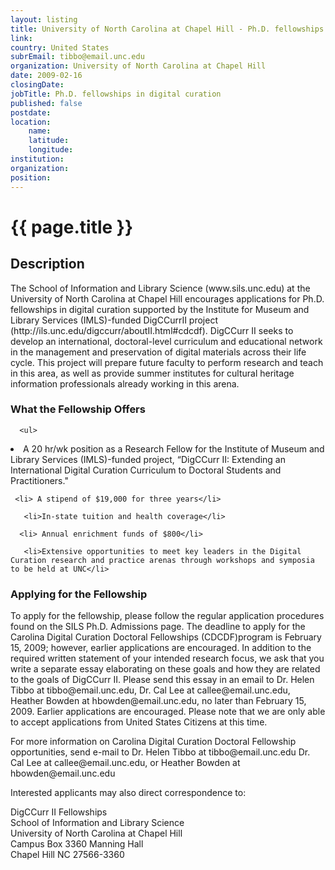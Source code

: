 ```yaml
---
layout: listing
title: University of North Carolina at Chapel Hill - Ph.D. fellowships in digital curation
link:
country: United States
subrEmail: tibbo@email.unc.edu
organization: University of North Carolina at Chapel Hill 
date: 2009-02-16
closingDate: 
jobTitle: Ph.D. fellowships in digital curation
published: false
postdate:
location:
    name: 
    latitude: 
    longitude: 
institution: 
organization: 
position: 
--- 
```



# {{ page.title }}

## Description








<p>The School of Information and Library Science (www.sils.unc.edu) at the University of North Carolina at Chapel Hill encourages applications for Ph.D. fellowships in digital curation supported by the Institute for Museum and Library Services (IMLS)-funded DigCCurrII project (http://ils.unc.edu/digccurr/aboutII.html#cdcdf).
DigCCurr II seeks to develop an international, doctoral-level curriculum and educational network in the management and
preservation of digital materials across their life cycle. This
project will prepare future faculty to perform research and teach in this area, as well as provide summer institutes for cultural heritage information professionals already working in this arena.</p>


<h3>What the Fellowship Offers</h3>

      <ul>
<li>A 20 hr/wk position as a Research Fellow for the Institute of Museum and Library Services (IMLS)-funded project, “DigCCurr II: Extending an International Digital Curation Curriculum to Doctoral Students and Practitioners."</li>

     <li> A stipend of $19,000 for three years</li>

       <li>In-state tuition and health coverage</li>

      <li> Annual enrichment funds of $800</li>

       <li>Extensive opportunities to meet key leaders in the Digital Curation research and practice arenas through workshops and symposia to be held at UNC</li>
</ul>

<h3>Applying for the Fellowship</h3>

<p>To apply for the fellowship, please follow the regular application procedures found on the SILS Ph.D. Admissions page. The deadline to apply for the Carolina Digital Curation Doctoral Fellowships (CDCDF)program is February 15, 2009; however, earlier applications are encouraged. In addition to the required written statement of your intended research focus, we ask that you write a separate essay elaborating on these goals and how they are related to the goals of DigCCurr II. Please send this essay in an email to Dr. Helen Tibbo at tibbo@email.unc.edu, Dr. Cal Lee at callee@email.unc.edu, Heather Bowden at hbowden@email.unc.edu, no later than February 15, 2009. Earlier applications are encouraged. Please note that we are only able to accept applications from United States Citizens at this time.
</p>
<p>For more information on Carolina Digital Curation Doctoral
Fellowship opportunities, send e-mail to Dr. Helen Tibbo at tibbo@email.unc.edu Dr. Cal Lee at callee@email.unc.edu, or Heather Bowden at hbowden@email.unc.edu
</p>

<p>Interested applicants may also direct correspondence to:</p>

<p>DigCCurr II Fellowships <br />
School of Information and Library Science<br />
University of North Carolina at Chapel Hill<br />
Campus Box 3360 Manning Hall<br />
Chapel Hill NC 27566-3360
</p>

